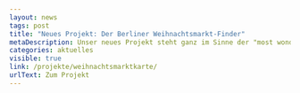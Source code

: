 ```yaml
---
layout: news
tags: post
title: "Neues Projekt: Der Berliner Weihnachtsmarkt-Finder"
metaDescription: Unser neues Projekt steht ganz im Sinne der "most wonderful time of the year". Weihnachten steht vor der Tür und so gibt es auch jede Menge Weihnachtsmärkte in Berlin zu entdecken. Unser Weihnachtsmarkt-Finder zeigt das vielfältige Angebot von über 60 Weihnachtsmärkten von traditionellem bis zu internationalem Flair. Unsere Kartenanwendung ermöglicht das Filtern von Weihnachtsmärkten nach Wunschdatum und anderen Merkmalen.
categories: aktuelles
visible: true
link: /projekte/weihnachtsmarktkarte/
urlText: Zum Projekt
---
```

